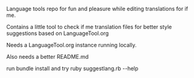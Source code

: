 Language tools repo for fun and pleasure while editing translations for if me.

Contains a little tool to check if me translation files for better style suggestions based on LanguageTool.org

Needs a LanguageTool.org instance running locally.

Also needs a better README.md

run bundle install and try ruby suggestlang.rb --help
